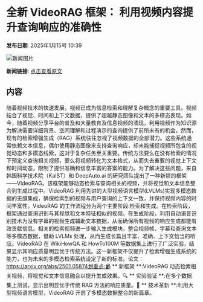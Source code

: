 # 全新 VideoRAG 框架： 利用视频内容提升查询响应的准确性

**发布日期**: 2025年1月15号 10:39

![新闻图片](https://pic.chinaz.com/picmap/thumb/202304231721019071_2.jpg)

**新闻链接**: [点击查看原文](https://www.aibase.com/zh/news/14724)

## 内容

随着视频技术的快速发展，视频已成为信息检索和理解复杂概念的重要工具。视频结合了视觉、时间和上下文数据，提供了超越静态图像和文本的多模态表现。如今，随着视频分享平台的普及和大量教育及信息视频的涌现，利用视频作为知识源为解决需要详细背景、空间理解和过程演示的查询提供了前所未有的机会。然而，现有的检索增强生成（RAG）系统往往忽视了视频数据的全部潜力。这些系统通常依赖文本信息，偶尔使用静态图像来支持查询响应，却未能捕捉视频所包含的视觉动态和多模态线索，这对于复杂任务至关重要。传统方法要么在没有检索的情况下预定义查询相关视频，要么将视频转化为文本格式，从而失去重要的视觉上下文和时间动态，限制了提供准确和信息丰富的答案的能力。为了解决这些问题，来自韩国科学技术院（KaIST）和 DeepAuto.ai 的研究团队提出了一种新颖的框架 ——VideoRAG。该框架能够动态检索与查询相关的视频，并将视觉和文本信息整合到生成过程中。VideoRAG 利用先进的大型视频语言模型(LVLMs)实现多模态数据的无缝集成，确保检索到的视频与用户查询的上下文一致，并保持视频内容的时间丰富性。VideoRAG 的工作流程分为两个主要阶段:检索和生成。在检索阶段，框架通过查询识别与其视觉和文本特征相似的视频。在生成阶段，利用自动语音识别技术为没有字幕的视频生成辅助文本数据，从而确保所有视频的响应生成都能有效贡献信息。相关的检索视频进一步输入生成模块，整合视频帧、字幕和查询文本等多模态数据，借助 LVLMs 处理，从而生成长篇且丰富、准确、上下文恰当的响应。VideoRAG 在 WikiHowQA 和 HowTo100M 等数据集上进行了广泛实验，结果显示其响应质量明显优于传统方法。这一新框架不仅提升了检索增强生成系统的能力，也为未来的多模态检索系统设定了新的标准。论文：https://arxiv.org/abs/2501.05874划重点:📹 ** 新框架 **:VideoRAG 动态检索相关视频，将视觉和文本信息融合以提升生成效果。🔍 ** 实验验证 **:在多个数据集上测试，显示出明显优于传统 RAG 方法的响应质量。🌟 ** 技术革新 **:利用大型视频语言模型，VideoRAG 开启了多模态数据整合的新篇章。

